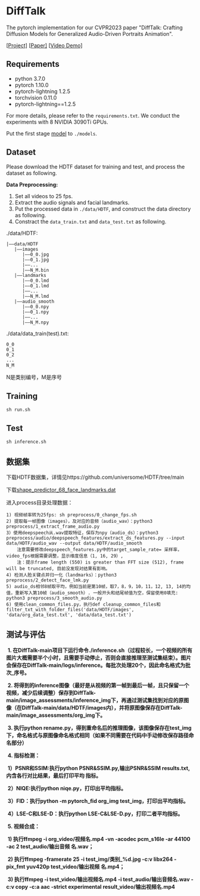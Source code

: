 # DiffTalk



The pytorch implementation for our CVPR2023 paper "DiffTalk: Crafting Diffusion Models for Generalized Audio-Driven Portraits Animation".

[[Project\]](https://sstzal.github.io/DiffTalk/) [[Paper\]](https://openaccess.thecvf.com/content/CVPR2023/papers/Shen_DiffTalk_Crafting_Diffusion_Models_for_Generalized_Audio-Driven_Portraits_Animation_CVPR_2023_paper.pdf) [[Video Demo\]](https://youtu.be/tup5kbsOJXc)

## Requirements



- python 3.7.0
- pytorch 1.10.0
- pytorch-lightning 1.2.5
- torchvision 0.11.0
- pytorch-lightning==1.2.5

For more details, please refer to the `requirements.txt`. We conduct the experiments with 8 NVIDIA 3090Ti GPUs.

Put the first stage [model](https://cloud.tsinghua.edu.cn/f/7eb11fc208144ed0ad20/?dl=1) to `./models`.

## Dataset



Please download the HDTF dataset for training and test, and process the dataset as following.

**Data Preprocessing:**

1. Set all videos to 25 fps.
2. Extract the audio signals and facial landmarks.
3. Put the processed data in `./data/HDTF`, and construct the data directory as following.
4. Constract the `data_train.txt` and `data_test.txt` as following.

./data/HDTF:

```
|——data/HDTF
   |——images
      |——0_0.jpg
      |——0_1.jpg
      |——...
      |——N_M.bin
   |——landmarks
      |——0_0.lmd
      |——0_1.lmd
      |——...
      |——N_M.lmd
   |——audio_smooth
      |——0_0.npy
      |——0_1.npy
      |——...
      |——N_M.npy
```



./data/data_train(test).txt:

```
0_0
0_1
0_2
...
N_M
```

N是类别编号，M是序号

## Training

```
sh run.sh
```

## Test

```
sh inference.sh
```



## 数据集

下载HDTF数据集，详情见https://github.com/universome/HDTF/tree/main

下载[shape_predictor_68_face_landmarks.dat](https://github.com/yxdydgithub/difftalk_preprocess/blob/main/shape_predictor_68_face_landmarks.dat)

进入process目录处理数据：

```
1) 视频帧率转为25fps: sh preprocess/0_change_fps.sh 
2) 提取每一帧图像（images），及对应的音频（audio_wav）：python3 preprocess/1_extract_frame_audio.py 
3）使用deepspeech从.wav提取特征，保存为npy（audio_ds）：python3 preprocess/audio/deepspeech_features/extract_ds_features.py --input data/HDTF/audio_wav --output data/HDTF/audio_smooth 
	注意需要修改deepspeech_features.py中的target_sample_rate= 采样率，video_fps根据需要调整，显示维度信息（1, 16, 29）, 
	注：提示frame length (550) is greater than FFT size (512), frame will be truncated, 目前没发现对结果有影响。
4) 检测人脸关键点并归一化（landmarks）：python3 preprocess/2_detect_face_lmk.py 
5) audio_ds相邻8帧取平均，例如当前是第10帧，取7，8，9，10，11，12, 13, 14的均值，重新写入第10帧（audio_smooth）. 一般开头和结尾帧值为空，保留使用0填充: python3 preprocess/3_smooth_audio.py 
6) 使用clean_common_files.py，执行def cleanup_common_files和  filter_txt_with_folder_files('data/HDTF/images', 'data/org_data_test.txt', 'data/data_test.txt')
```



## 测试与评估

​            **1.     在DiffTalk-main项目下运行命令./inference.sh（过程较长，一个视频的所有图片大概需要半个小时，且需要手动停止，否则会直接推理至测试集结束）。图片会保存在DiffTalk-main/logs/inference。每批次处理20个，因此命名格式为批次_序号。**

​            **2.     将得到的inference图像（最好是从视频的第一帧到最后一帧，且只保留一个视频，减少后续调整）保存到DiffTalk-main/image_assessments/inference_img下，再通过测试集找到对应的原图像（在DiffTalk-main/data/HDTF/images内），并将原图像保存在DiffTalk-main/image_assessments/org_img下。**

​            **3.     执行python rename.py，得到重命名后的推理图像，该图像保存在test_img下，命名格式与原图像命名格式相同（如果不同需要在代码中手动修改保存路径命名部分）**

​            **4.     指标检测：**

​	**1）PSNR和SSIM:执行python PSNR&SSIM.py,输出PSNR&SSIM results.txt,内含各行对比结果，最后打印平均	指标。**

​	**2）NIQE:执行python niqe.py，打印出平均指标。**

​	**3）FID：执行python -m pytorch_fid org_img test_img，打印出平均指标。**

​	**4）LSE-C和LSE-D：执行python LSE-C&LSE-D.py，打印二者平均指标。**

​            **5.     视频合成：**

​            **1)     执行ffmpeg -i org_video/视频名.mp4 -vn -acodec pcm_s16le -ar 44100 -ac 2 test_audio/输出音频		名.wav；**

​            **2)     执行ffmpeg -framerate 25 -i test_img/类别_%d.jpg -c:v libx264 -pix_fmt yuv420p test_video/输出视频	名.mp4；**

​            **3)     执行ffmpeg -i test_video/输出视频名.mp4 -i test_audio/输出音频名.wav -c:v copy -c:a aac -strict 	experimental result_video/输出视频名.mp4**

